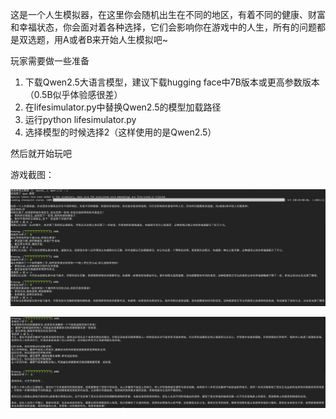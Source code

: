 这是一个人生模拟器，在这里你会随机出生在不同的地区，有着不同的健康、财富和幸福状态，你会面对着各种选择，它们会影响你在游戏中的人生，所有的问题都是双选题，用A或者B来开始人生模拟吧~

玩家需要做一些准备

1. 下载Qwen2.5大语言模型，建议下载hugging face中7B版本或更高参数版本（0.5B似乎体验感很差）
2. 在lifesimulator.py中替换Qwen2.5的模型加载路径
3. 运行python lifesimulator.py
4. 选择模型的时候选择2（这样使用的是Qwen2.5）

然后就开始玩吧

游戏截图：

![游戏截图-1](游戏截图_1.png)

![游戏截图-2](游戏截图_2.png)